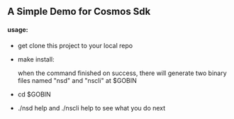 ## A Simple Demo for Cosmos Sdk

#### usage:

* get clone this project to your local repo 
* make install:
 
    when the command finished on success, there will generate two binary 
    files named "nsd" and "nscli" at $GOBIN 
    
* cd $GOBIN
* ./nsd help and ./nscli help to see what you do next